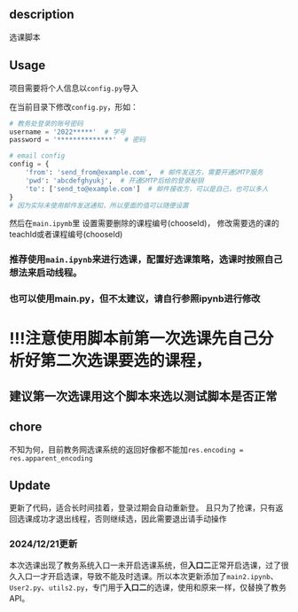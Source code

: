 ## description

选课脚本

## Usage

项目需要将个人信息以`config.py`导入

在当前目录下修改`config.py`，形如：

```python
# 教务处登录的账号密码
username = '2022*****'  # 学号
password = '**************'  # 密码

# email config
config = {
    'from': 'send_from@example.com',  # 邮件发送方，需要开通SMTP服务
    'pwd': 'abcdefghyukj',  # 开通SMTP后给的登录秘钥
    'to': ['send_to@example.com']  # 邮件接收方，可以是自己，也可以多人
}
# 因为实际未使用邮件发送通知，所以里面的值可以随便设置
```
然后在`main.ipymb`里
设置需要删除的课程编号(chooseId)，
修改需要选的课的teachId或者课程编号(chooseId)

### 推荐使用`main.ipynb`来进行选课，配置好选课策略，选课时按照自己想法来启动线程。
### 也可以使用main.py，但不太建议，请自行参照ipynb进行修改

# !!!注意使用脚本前第一次选课先自己分析好第二次选课要选的课程，
## 建议第一次选课用这个脚本来选以测试脚本是否正常


## chore
不知为何，目前教务网选课系统的返回好像都不能加`res.encoding = res.apparent_encoding`


## Update
更新了代码，适合长时间挂着，登录过期会自动重新登。
且只为了抢课，只有返回选课成功才退出线程，否则继续选，因此需要退出请手动操作

### 2024/12/21更新

本次选课出现了教务系统入口一未开启选课系统，但**入口二**正常开启选课，过了很久入口一才开启选课，导致不能及时选课。所以本次更新添加了`main2.ipynb`、`User2.py`、`utils2.py`，专门用于**入口二**的选课，使用和原来一样，仅替换了教务API。